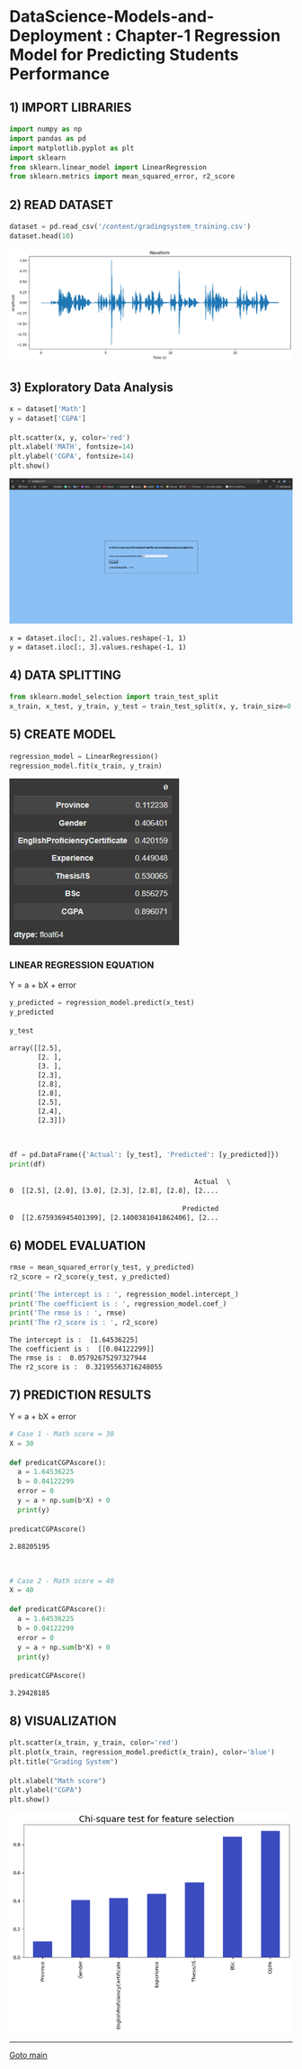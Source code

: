 # DataScience-Models-and-Deployment : Chapter-1 Regression Model for Predicting Students Performance

## 1) IMPORT LIBRARIES
```py
import numpy as np
import pandas as pd
import matplotlib.pyplot as plt
import sklearn
from sklearn.linear_model import LinearRegression
from sklearn.metrics import mean_squared_error, r2_score
```

## 2) READ DATASET
```py
dataset = pd.read_csv('/content/gradingsystem_training.csv')
dataset.head(10)
```

![01](/01.png)

## 3) Exploratory Data Analysis
```py
x = dataset['Math']
y = dataset['CGPA']

plt.scatter(x, y, color='red')
plt.xlabel('MATH', fontsize=14)
plt.ylabel('CGPA', fontsize=14)
plt.show()
```

![02](/02.png)

```shell
x = dataset.iloc[:, 2].values.reshape(-1, 1)
y = dataset.iloc[:, 3].values.reshape(-1, 1)
```

## 4) DATA SPLITTING
```py
from sklearn.model_selection import train_test_split
x_train, x_test, y_train, y_test = train_test_split(x, y, train_size=0.7, test_size=0.3, random_state=0)
```

## 5) CREATE MODEL
```py
regression_model = LinearRegression()
regression_model.fit(x_train, y_train)
```

![03](/03.png)

### LINEAR REGRESSION EQUATION

Y = a + bX + error

```py
y_predicted = regression_model.predict(x_test)
y_predicted

y_test
```

```shell
array([[2.5],
       [2. ],
       [3. ],
       [2.3],
       [2.8],
       [2.8],
       [2.5],
       [2.4],
       [2.3]])
```

<br>

```py
df = pd.DataFrame({'Actual': [y_test], 'Predicted': [y_predicted]})
print(df)
```

```shell
                                              Actual  \
0  [[2.5], [2.0], [3.0], [2.3], [2.8], [2.8], [2....   

                                           Predicted  
0  [[2.675936945401399], [2.1400381041862406], [2...  
```

## 6) MODEL EVALUATION

```py
rmse = mean_squared_error(y_test, y_predicted)
r2_score = r2_score(y_test, y_predicted)
```

```py
print('The intercept is : ', regression_model.intercept_)
print('The coefficient is : ', regression_model.coef_)
print('The rmse is : ', rmse)
print('The r2_score is : ', r2_score)
```

```shell
The intercept is :  [1.64536225]
The coefficient is :  [[0.04122299]]
The rmse is :  0.05792675297327944
The r2_score is :  0.32195563716248055
```

## 7) PREDICTION RESULTS

Y = a + bX + error

```py
# Case 1 - Math score = 30
X = 30

def predicatCGPAscore():
  a = 1.64536225
  b = 0.04122299
  error = 0
  y = a + np.sum(b*X) + 0
  print(y)

predicatCGPAscore()
```

```shell
2.88205195
```

<br>

```py
# Case 2 - Math score = 40
X = 40

def predicatCGPAscore():
  a = 1.64536225
  b = 0.04122299
  error = 0
  y = a + np.sum(b*X) + 0
  print(y)

predicatCGPAscore()
```

```shell
3.29428185
```

## 8) VISUALIZATION
```py
plt.scatter(x_train, y_train, color='red')
plt.plot(x_train, regression_model.predict(x_train), color='blue')
plt.title("Grading System")

plt.xlabel("Math score")
plt.ylabel("CGPA")
plt.show()
```

![04](/04.png)

---

[Goto main](https://github.com/KOPE-Solution/DataScience-Models-and-Deployment/tree/main)
